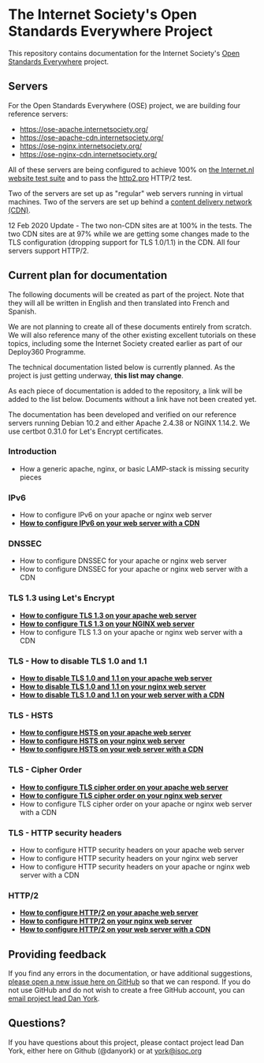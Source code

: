 # The Internet Society's Open Standards Everywhere Project

This repository contains documentation for the Internet Society's [Open Standards Everywhere](https://www.internetsociety.org/ose/) project.

## Servers

For the Open Standards Everywhere (OSE) project, we are building four reference servers:
* https://ose-apache.internetsociety.org/
* https://ose-apache-cdn.internetsociety.org/
* https://ose-nginx.internetsociety.org/
* https://ose-nginx-cdn.internetsociety.org/

All of these servers are being configured to achieve 100% on [the Internet.nl website test suite](https://internet.nl/) 
and to pass the [http2.pro](https://http2.pro/) HTTP/2 test.

Two of the servers are set up as "regular" web servers running in virtual machines. Two of the servers are set up behind a [content delivery network (CDN)](https://en.wikipedia.org/wiki/Content_delivery_network).

12 Feb 2020 Update - The two non-CDN sites are at 100% in the tests. The two CDN sites are at 97% while we are getting
some changes made to the TLS configuration (dropping support for TLS 1.0/1.1) in the CDN.  All four servers support HTTP/2.

## Current plan for documentation

The following documents will be created as part of the project. Note that they will all be written in English and then translated into French and Spanish.

We are not planning to create all of these documents entirely from scratch. We will also reference many of the other existing
excellent tutorials on these topics, including some the Internet Society created earlier as part of our Deploy360 Programme.

The technical documentation listed below is currently planned. As the project is just getting underway, **this list may change**.

As each piece of documentation is added to the repository, a link will be added to the list below. Documents without a link have not been created yet.

The documentation has been developed and verified on our reference servers running Debian 10.2 and either Apache 2.4.38 or NGINX 1.14.2. We use certbot 0.31.0 for Let's Encrypt certificates.

### Introduction
* How a generic apache, nginx, or basic LAMP-stack is missing security pieces

### IPv6
* How to configure IPv6 on your apache or nginx web server
* **[How to configure IPv6 on your web server with a CDN](ose-web-ipv6-cdns.md)**

### DNSSEC
* How to configure DNSSEC for your apache or nginx web server
* How to configure DNSSEC for your apache or nginx web server with a CDN

### TLS 1.3 using Let's Encrypt
* **[How to configure TLS 1.3 on your apache web server](ose-web-tls-1-3-apache.md)**
* **[How to configure TLS 1.3 on your NGINX web server](ose-web-tls-1-3-nginx.md)**
* How to configure TLS 1.3 on your apache or nginx web server with a CDN

### TLS - How to disable TLS 1.0 and 1.1

* **[How to disable TLS 1.0 and 1.1 on your apache web server](ose-web-tls-versions-apache.md)**
* **[How to disable TLS 1.0 and 1.1 on your nginx web server](ose-web-tls-versions-nginx.md)**
* **[How to disable TLS 1.0 and 1.1 on your web server with a CDN](ose-web-tls-versions-cdns.md)**

### TLS - HSTS
* **[How to configure HSTS on your apache web server](ose-web-hsts-apache.md)**
* **[How to configure HSTS on your nginx web server](ose-web-hsts-nginx.md)**
* **[How to configure HSTS on your web server with a CDN](ose-web-hsts-cdns.md)**

### TLS - Cipher Order
* **[How to configure TLS cipher order on your apache web server](ose-web-tls-cipher-order-apache.md)**
* **[How to configure TLS cipher order on your nginx web server](ose-web-tls-cipher-order-nginx.md)**
* How to configure TLS cipher order on your apache or nginx web server with a CDN

### TLS - HTTP security headers
* How to configure HTTP security headers on your apache web server
* How to configure HTTP security headers on your nginx web server
* How to configure HTTP security headers on your apache or nginx web server with a CDN

### HTTP/2
* **[How to configure HTTP/2 on your apache web server](ose-web-http2-apache.md)**
* **[How to configure HTTP/2 on your nginx web server](ose-web-http2-nginx.md)**
* **[How to configure HTTP/2 on your web server with a CDN](ose-web-http2-cdns.md)**

## Providing feedback

If you find any errors in the documentation, or have additional suggestions, [please open a new issue here on GitHub](https://github.com/InternetSociety/ose-documentation/issues) so that we can respond. If you do not use GitHub and do not wish to create a free GitHub account, you can [email project lead Dan York](mailto:york@isoc.org).

## Questions?

If you have questions about this project, please contact project lead Dan York, either here on Github (@danyork) or at [york@isoc.org](mailto:york@isoc.org)

